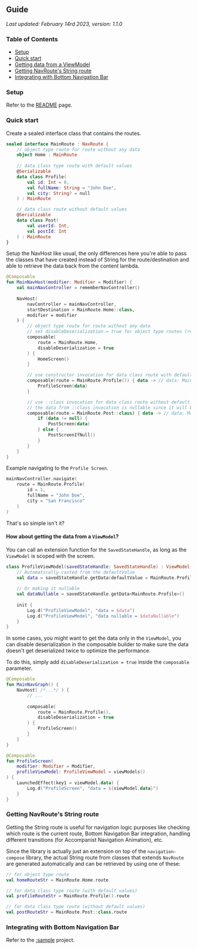 ## Guide

_Last updated: February 14rd 2023, version: 1.1.0_

### Table of Contents

- [Setup](#setup)
- [Quick start](#quick-start)
- [Getting data from a ViewModel](#how-about-getting-the-data-from-a-viewmodel-)
- [Getting NavRoute's String route](#getting-navroutes-string-route)
- [Integrating with Bottom Navigation Bar](#integrating-with-bottom-navigation-bar)

### Setup
Refer to the [README](../README.md) page.

### Quick start

Create a sealed interface class that contains the routes.

```kotlin
sealed interface MainRoute : NavRoute {
    // object type route for route without any data
    object Home : MainRoute
    
    // data class type route with default values
    @Serializable
    data class Profile(
        val id: Int = 0,
        val fullName: String = "John Doe",
        val city: String? = null
    ) : MainRoute

    // data class route without default values
    @Serializable
    data class Post(
        val userId: Int,
        val postId: Int
    ) : MainRoute
}
```

Setup the NavHost like usual, the only differences here you're able to pass the classes that have created instead of String for the route/destination and able to retrieve the data back from the content lambda.

```kotlin
@Composable
fun MainNavHost(modifier: Modifier = Modifier) {
    val mainNavController = rememberNavController()
    
    NavHost(
        navController = mainNavController,
        startDestination = MainRoute.Home::class,
        modifier = modifier
    ) {
        // object type route for route without any data
        // set disableDeserialization = true for object type routes (recommended)
        composable(
            route = MainRoute.Home,
            disableDeserialization = true
        ) {
            HomeScreen()
        }

        // use constructor invocation for data class route with default values
        composable(route = MainRoute.Profile()) { data -> // data: MainRoute.Profile
            ProfileScreen(data)
        }

        // use ::class invocation for data class route without default values
        // the data from ::class invocation is nullable since it will be null when setting it as a startDestination
        composable(route = MainRoute.Post::class) { data -> // data: MainRoute.Post?
            if (data != null) {
                PostScreen(data)
            } else {
                PostScreenIfNull()
            }
        }
    }
}
```

Example navigating to the `Profile Screen`.

```kotlin
mainNavController.navigate(
    route = MainRoute.Profile(
        id = 1,
        fullName = "John Doe",
        city = "San Francisco"
    )
)
```

That's so simple isn't it?

#### How about getting the data from a `ViewModel`?

You can call an extension function for the `SavedStateHandle`, as long as the `ViewModel` is scoped with the screen.

```kotlin
class ProfileViewModel(savedStateHandle: SavedStateHandle) : ViewModel() {
    // Automatically casted from the defaultValue
    val data = savedStateHandle.getData(defaultValue = MainRoute.Profile())
    
    // Or making it nullable
    val dataNullable = savedStateHandle.getData<MainRoute.Profile>()
    
    init {
        Log.d("ProfileViewModel", "data = $data")
        Log.d("ProfileViewModel", "data nullable = $dataNullable")
    }
}
```

In some cases, you might want to get the data only in the `ViewModel`, you can disable deserialization in the composable builder to make sure the data doesn't get deserialized twice to optimize the performance.

To do this, simply add `disableDeserialization = true` inside the `composable` parameter.

```kotlin
@Composable
fun MainNavGraph() {
    NavHost( /*...*/ ) {
        // ...
        
        composable(
            route = MainRoute.Profile(),
            disableDeserialization = true
        ) {
            ProfileScreen()
        }
    }
}

@Composable
fun ProfileScreen(
    modifier: Modifier = Modifier,
    profileViewModel: ProfileViewModel = viewModels()
) {
    LaunchedEffect(key1 = viewModel.data) {
        Log.d("ProfileScreen", "data = ${viewModel.data}")
    }
}
```

### Getting NavRoute's String route

Getting the String route is useful for navigation logic purposes like checking which route is the current route, Bottom Navigation Bar integration, handling different transitions (for Accompanist Navigation Animation), etc.

Since the library is actually just an extension on top of the `navigation-compose` library, the actual String route from classes that extends `NavRoute` are generated automatically and can be retrieved by using one of these:

```kotlin
// for object type route
val homeRouteStr = MainRoute.Home.route

// for data class type route (with default values)
val profileRouteStr = MainRoute.Profile().route

// for data class type route (without default values)
val postRouteStr = MainRoute.Post::class.route
```

### Integrating with Bottom Navigation Bar

Refer to the [:sample](../sample) project.
